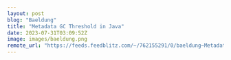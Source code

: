 ```yaml
---
layout: post
blog: "Baeldung"
title: "Metadata GC Threshold in Java"
date: 2023-07-31T03:09:52Z
image: images/baeldung.png
remote_url: "https://feeds.feedblitz.com/~/762155291/0/baeldung~Metadata-GC-Threshold-in-Java"
---
```

